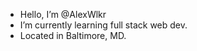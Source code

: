 - Hello, I’m @AlexWlkr
- I’m currently learning full stack web dev.
- Located in Baltimore, MD.

<!---
AlexWlkr/AlexWlkr is a ✨ special ✨ repository because its `README.md` (this file) appears on your GitHub profile.
You can click the Preview link to take a look at your changes.
--->
